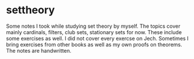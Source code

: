 # settheory
Some notes I took while studying set theory by myself.  The topics cover mainly cardinals, filters, club sets, stationary sets for now. These include some exercises as well. I did not cover every exercse on Jech. Sometimes I bring exercises from other books as well as my own proofs on theorems.  The notes are handwritten.

